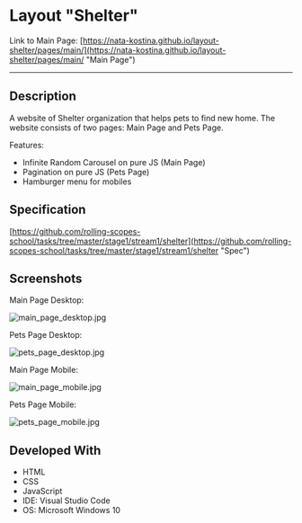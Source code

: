 # Layout "Shelter"

Link to Main Page: [https://nata-kostina.github.io/layout-shelter/pages/main/](https://nata-kostina.github.io/layout-shelter/pages/main/ "Main Page")
***
## Description

A website of Shelter organization that helps pets to find new home. The website consists of two pages: Main Page and Pets Page.

Features:

* Infinite Random Carousel on pure JS (Main Page)
* Pagination on pure JS (Pets Page)
* Hamburger menu for mobiles


## Specification

[https://github.com/rolling-scopes-school/tasks/tree/master/stage1/stream1/shelter](https://github.com/rolling-scopes-school/tasks/tree/master/stage1/stream1/shelter "Spec")

## Screenshots
Main Page Desktop:

![main_page_desktop.jpg](https://i.postimg.cc/Y9YB6yQv/main-page-desktop.jpg)

Pets Page Desktop:

![pets_page_desktop.jpg](https://i.postimg.cc/hGnL4XMN/pets-page-desktop.jpg)

Main Page Mobile:

![main_page_mobile.jpg](https://i.postimg.cc/YC6FPpkR/main-page-mobile.jpg)

Pets Page Mobile:

![pets_page_mobile.jpg](https://i.postimg.cc/XXMZ2Pzt/pets-page-mobile.jpg)

## Developed With
* HTML
* CSS
* JavaScript
* IDE:  Visual Studio Code
* OS: Microsoft Windows 10